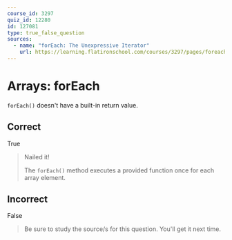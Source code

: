 ```yaml
---
course_id: 3297
quiz_id: 12280
id: 127081
type: true_false_question
sources:
  - name: "forEach: The Unexpressive Iterator"
    url: https://learning.flatironschool.com/courses/3297/pages/foreach-the-unexpressive-iterator?module_item_id=143586
---
```


# Arrays: forEach

`forEach()` doesn't have a built-in return value.

## Correct

True

> Nailed it!
>
> The `forEach()` method executes a provided function once for each array
> element.

## Incorrect

False

> Be sure to study the source/s for this question. You'll get it next time.
